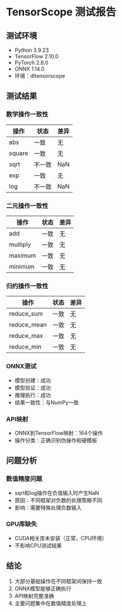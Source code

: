 # TensorScope 测试报告

## 测试环境
- Python 3.9.23
- TensorFlow 2.10.0
- PyTorch 2.8.0
- ONNX 1.14.0
- 环境：dltensorscope

## 测试结果

### 数学操作一致性
| 操作 | 状态 | 差异 |
|------|------|------|
| abs | 一致 | 无 |
| square | 一致 | 无 |
| sqrt | 不一致 | NaN |
| exp | 一致 | 无 |
| log | 不一致 | NaN |

### 二元操作一致性
| 操作 | 状态 | 差异 |
|------|------|------|
| add | 一致 | 无 |
| multiply | 一致 | 无 |
| maximum | 一致 | 无 |
| minimum | 一致 | 无 |

### 归约操作一致性
| 操作 | 状态 | 差异 |
|------|------|------|
| reduce_sum | 一致 | 无 |
| reduce_mean | 一致 | 无 |
| reduce_max | 一致 | 无 |
| reduce_min | 一致 | 无 |

### ONNX测试
- 模型创建：成功
- 模型验证：成功
- 推理执行：成功
- 结果一致性：与NumPy一致

### API映射
- ONNX到TensorFlow映射：164个操作
- 操作分类：正确识别伪操作和硬模板

## 问题分析

### 数值精度问题
- sqrt和log操作在负值输入时产生NaN
- 原因：不同框架对负数的处理策略不同
- 影响：需要特殊处理负数输入

### GPU库缺失
- CUDA相关库未安装（正常，CPU环境）
- 不影响CPU测试结果


## 结论

1. 大部分基础操作在不同框架间保持一致
2. ONNX模型能够正确执行
3. API映射完整准确
4. 主要问题集中在数值精度处理上
